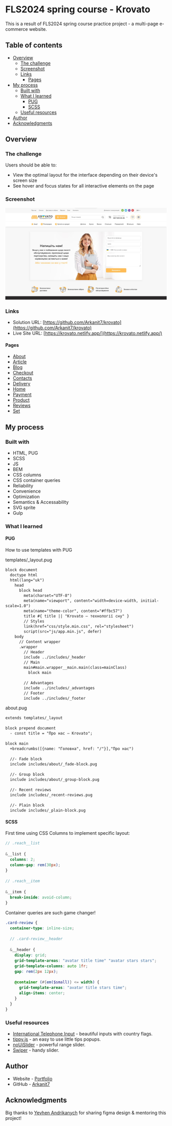 # FLS2024 spring course - Krovato

This is a result of FLS2024 spring course practice project - a multi-page e-commerce website.

## Table of contents

- [Overview](#overview)
  - [The challenge](#the-challenge)
  - [Screenshot](#screenshot)
  - [Links](#links)
    - [Pages](#pages)
- [My process](#my-process)
  - [Built with](#built-with)
  - [What I learned](#what-i-learned)
    - [PUG](#pug)
    - [SCSS](#scss)
  - [Useful resources](#useful-resources)
- [Author](#author)
- [Acknowledgments](#acknowledgments)

## Overview

### The challenge

Users should be able to:

- View the optimal layout for the interface depending on their device's screen size
- See hover and focus states for all interactive elements on the page

### Screenshot

![The contacts page](./cover.jpg)

### Links

- Solution URL: [https://github.com/Arkanit7/krovato](https://github.com/Arkanit7/krovato)
- Live Site URL: [https://krovato.netlify.app/](https://krovato.netlify.app/)

#### Pages

- [About](https://krovato.netlify.app/about.html)
- [Article](https://krovato.netlify.app/article.html)
- [Blog](https://krovato.netlify.app/blog.html)
- [Checkout](https://krovato.netlify.app/checkout.html)
- [Contacts](https://krovato.netlify.app/contacts.html)
- [Delivery](https://krovato.netlify.app/delivery.html)
- [Home](https://krovato.netlify.app/index.html)
- [Payment](https://krovato.netlify.app/payment.html)
- [Product](https://krovato.netlify.app/product.html)
- [Reviews](https://krovato.netlify.app/reviews.html)
- [Set](https://krovato.netlify.app/set.html)

## My process

### Built with

- HTML, PUG
- SCSS
- JS
- BEM
- CSS columns
- CSS container queries
- Reliability
- Convenience
- Optimization
- Semantics & Accessability
- SVG sprite
- Gulp

### What I learned

#### PUG

How to use templates with PUG

templates/\_layout.pug

```pug
block document
  doctype html
  html(lang="uk")
    head
      block head
        meta(charset="UTF-8")
        meta(name="viewport", content="width=device-width, initial-scale=1.0")
        meta(name="theme-color", content="#ffbc57")
        title #{ title || "Krovato – технології сну" }
        // Styles
        link(href="css/style.min.css", rel="stylesheet")
        script(src="js/app.min.js", defer)
    body
      // Content wrapper
      .wrapper
        // Header
        include ../includes/_header
        // Main
        main#main.wrapper__main.main(class=mainClass)
          block main

        // Advantages
        include ../includes/_advantages
        // Footer
        include ../includes/_footer
```

about.pug

```pug
extends templates/_layout

block prepend document
  - const title = "Про нас — Krovato";

block main
  +breadcrumbs([{name: "Головна", href: "/"}],"Про нас")

  //- Fade block
  include includes/about/_fade-block.pug

  //- Group block
  include includes/about/_group-block.pug

  //- Recent reviews
  include includes/_recent-reviews.pug

  //- Plain block
  include includes/_plain-block.pug

```

#### SCSS

First time using CSS Columns to implement specific layout:

```scss
// .reach__list

&__list {
  columns: 2;
  column-gap: rem(30px);
}

// .reach__item

&__item {
  break-inside: avoid-column;
}
```

Container queries are such game changer!

```scss
.card-review {
  container-type: inline-size;

  // .card-review__header

  &__header {
    display: grid;
    grid-template-areas: "avatar title time" "avatar stars stars";
    grid-template-columns: auto 1fr;
    gap: rem(2px 12px);

    @container (#{em($small)} <= width) {
      grid-template-areas: "avatar title stars time";
      align-items: center;
    }
  }
}
```

### Useful resources

- [International Telephone Input](https://intl-tel-input.com/) - beautiful inputs with country flags.
- [tippy.js](https://tippyjs.bootcss.com/) - an easy to use little tips popups.
- [noUiSlider](https://refreshless.com/nouislider/) - powerful range slider.
- [Swiper](https://swiperjs.com/) - handy slider.

## Author

- Website - [Portfolio](https://arkanit7.github.io/)
- GitHub - [Arkanit7](https://github.com/Arkanit7)

## Acknowledgments

Big thanks to [Yevhen Andrikanych](https://www.linkedin.com/company/freelancerlifestyle/) for sharing figma design & mentoring this project!
